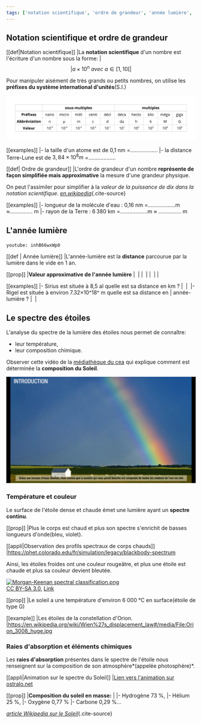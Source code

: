 ```yaml
---
tags: ['notation scientifique', 'ordre de grandeur', 'année lumière', 'spectre des étoiles']
---
```


<!--
**BO 2010 **:

Savoir que le remplissage de l'espace par la matière est essentiellement
lacunaire, aussi bien au niveau de l'atome qu'à l'échelle cosmique.

Connaître la valeur de la vitesse de la lumière dans le vide (ou dans
l'air).

Connaître la définition de l'année de lumière et son intérêt.

Expliquer l'expression : « voir loin, c'est voir dans le passé ».

Utiliser les puissances de 10 dans l'évaluation des ordres de grandeur. -->

## Notation scientifique et ordre de grandeur

[[def|Notation scientifique]]
|La **notation scientifique** d'un nombre est l'écriture d'un nombre sous la forme:
|$$
|a \times 10 ^{n}\ avec \ a \in [1, 10[
|$$

Pour manipuler aisément de très grands ou petits nombres, on utilise les **préfixes du système international d'unités**(S.I.)

![Tableau de préfixes du système international](images/prefixes-si.png)

[[examples]]
|- la taille d'un atome est de 0,1 nm =..................
|- la distance Terre-Lune est de $3,84 \times 10^{8}m$ =..................

[[def| Ordre de grandeur]]
|L'ordre de grandeur d'un nombre **représente de façon simplifiée mais approximative** la mesure d'une grandeur physique.


On peut l'assimiler pour simplifier à la *valeur de la puissance de dix dans la notation scientifique*.
*[en.wikipedia](<https://en.wikipedia.org/wiki/Order_of_magnitude#Definition>
)*{.cite-source}

[[examples]]
|- longueur de la molécule d'eau : 0,16 nm =..................m $\approx$............... m
|- rayon de la Terre : 6&thinsp;380 km =..................m $\approx$ ............... m

## L'année lumière

`youtube: inhB66wxWp0`

[[def | Année lumière]]
|L'année-lumière est la **distance** parcourue par la lumière dans le vide en 1 an.

[[prop]]
|**Valeur approximative de l'année lumière**
|&nbsp;
|
|&nbsp;
|
|&nbsp;
|
|&nbsp;

[[examples]]
|- Sirius est située à 8,5 al quelle est sa distance en km ?
|&nbsp;
|&nbsp;
|- Rigel est située à environ 7.32×10^18^ m quelle est sa distance en
|  année-lumière ?
|&nbsp;
|&nbsp;

## Le spectre des étoiles

L'analyse du spectre de la lumière des étoiles nous permet de connaître:

- leur température,
- leur composition chimique.

Observer cette vidéo de la [médiathèque du cea](http://www.cea.fr/multimedia) qui explique comment
est déterminée la **composition du Soleil**.

[![vignette de la vidéo du cea](./images/cea-spectres-etcompositiondu-soleil.png)](http://www.cea.fr/multimedia/Pages/videos/culture-scientifique/physique-chimie/spectres-composition-chimique-du-soleil.aspx)


### Température et couleur

Le surface de l'étoile dense et chaude émet une lumière ayant un **spectre continu**.

[[prop]]
|Plus le corps est chaud et plus son spectre s'enrichit de basses longueurs d'onde(bleu, violet).

[[appli|Observation des profils spectraux de corps chauds]]
|<https://phet.colorado.edu/fr/simulation/legacy/blackbody-spectrum>


Ainsi, les étoiles froides ont une couleur rougeâtre, et plus une étoile est
chaude et plus sa couleur devient bleutée.
<p><a href="https://commons.wikimedia.org/wiki/File:Morgan-Keenan_spectral_classification.png#/media/File:Morgan-Keenan_spectral_classification.png"><img class="center" src="https://upload.wikimedia.org/wikipedia/commons/8/8b/Morgan-Keenan_spectral_classification.png" alt="Morgan-Keenan spectral classification.png" width="640" height="232"></a><br><a href="http://creativecommons.org/licenses/by-sa/3.0/" title="Creative Commons Attribution-Share Alike 3.0">CC BY-SA 3.0</a>, <a href="https://commons.wikimedia.org/w/index.php?curid=1141520">Link</a></p>


[[prop]]
|Le soleil a une température d'environ 6&nbsp;000 °C en surface(étoile de type G)

[[example]]
|Les étoiles de la constellation d'Orion.
|<https://en.wikipedia.org/wiki/Wien%27s_displacement_law#/media/File:Orion_3008_huge.jpg>

### Raies d'absorption et éléments chimiques

Les **raies d'absorption** présentes dans le spectre de l'étoile nous renseignent sur la composition
de son atmosphère*(appelée photosphère)*.

[[appli|Animation sur le spectre du Soleil]]
|[Lien vers l'animation sur ostralo.net](http://www.ostralo.net/3_animations/swf/spectres_soleil.swf)

[[prop]]
|**Composition du soleil en masse:**
|
|- Hydrogène 73 %,
|- Hélium 25 %,
|- Oxygène 0,77 %
|- Carbone 0,29 %...

*[article Wikipedia sur le Soleil](https://fr.wikipedia.org/wiki/Soleil)*{.cite-source}
<!--
Le spectre d'une source lumineuse peut-être obtenu avec un **prisme** ou un **réseau**.

<a title="Zátonyi Sándor, (ifj.) Fizped [GFDL (http://www.gnu.org/copyleft/fdl.html) or CC BY-SA 3.0 (https://creativecommons.org/licenses/by-sa/3.0)], from Wikimedia Commons" href="https://commons.wikimedia.org/wiki/File:Sz%C3%ADnsz%C3%B3r%C3%B3d%C3%A1s_prizm%C3%A1n1.jpg"><img class="center" width="512" alt="Színszóródás prizmán1" src="https://upload.wikimedia.org/wikipedia/commons/thumb/4/47/Sz%C3%ADnsz%C3%B3r%C3%B3d%C3%A1s_prizm%C3%A1n1.jpg/512px-Sz%C3%ADnsz%C3%B3r%C3%B3d%C3%A1s_prizm%C3%A1n1.jpg"></a>

[[prop]]
|Le spectre révèle l'ensemble des **radiations lumineuses**(couleurs) présentes dans la source.
|Chaque *radiation lumineuse* est repérée par sa **longueur d'onde** $\lambda$ qui s'exprime
|généralement en nanomètre(nm).
|&nbsp;
|
|&nbsp;
|<a title="Benjamin Abel [CC BY-SA 3.0 (https://creativecommons.org/licenses/by-sa/3.0)], from Wikimedia Commons" href="https://commons.wikimedia.org/wiki/File:Couleurspectrales_Wikipedia.svg"><img width="100%" alt="Couleurspectrales Wikipedia" src="https://upload.wikimedia.org/wikipedia/commons/thumb/f/f9/Couleurspectrales_Wikipedia.svg/1024px-Couleurspectrales_Wikipedia.svg.png"></a>

### Les divers types de spectres

### Spectre de raies d'un élément chimique

[[prop]]
|Chaque élément chimique possède un **spectre de raies** caractéristique.

![Spectres d'absorption et d'émission du
mercure](images/5-Une première présentation de lUnivers/Pictures/100002010000014E000000852D2F57C72EFF29F2.png){width="19.001cm"
height="7.541cm"}

####

[[prop]]
|Les **raies d'émission** d'un élément chimique ont les mêmes longueurs d'ondes que les **raies d'absorption**.

[[example]]
|**Exemples :**

- - - - - - - ####### **hydrogène : **657-556-486-434-410 nm

            - ####### **sodium : 589 nm**

####

### **Spectre des étoiles**

La lumière des étoiles présente un spectre continu entrecoupé des raies
d'absorption.

<http://www.cea.fr/multimedia/Mediatheque/animation/physique-chimie/spectre.swf>

[**http://www.ostralo.net/3_animations/swf/spectres_soleil.swf**](http://www.ostralo.net/3_animations/swf/spectres_soleil.swf)

####

![](images/5-Une première présentation de lUnivers/Pictures/1000000000000515000003024DB384D99CE89EA1.png)

####

[[prop]]
|Le fond continu du spectre nous renseigne sur sa température de surface, et les raies d'absorptions sur la composition de son atmosphère



####


## Regarder loin, c'est regarder tôt (P112)

![](images/5-Une première présentation de lUnivers/Pictures/10000000000003B7000000B49C6C8193FF8402D3.png)![](images/5-Une première présentation de lUnivers/Pictures/1000000000000285000002BEC62BCCFB8F24EF69.png){width="17cm"
height="18.501cm"}Activité P 109

## La gravitation

En étudiant le mouvement des planètes du système solaire, Isaac Newton a
établi la formule de la force d'attraction gravitationnelle s'exerçant
entre deux corps de masses m~1~ et m~2~ distants d'une distance d.

[]{.image}

- G est la constante gravitationnelle G=6,67×10^-11^ N.m^2^.kg^-2^
- La force s'exprime en newton (N), les masses en kilogramme et la
  distance en mètre.

Application à la pesanteur d'un astre :

L'intensité de la pesanteur d'un astre notée g~A~ mesure la valeur de la
force d'attraction gravitationnelle exercée par l'astre sur un objet de
1 kg situé à sa surface.

Elle dépend :

- De la masse de l'astre m~A~
- de son rayon R~A~

  Pour un astre quelconque :[]{.image}

+-------+------------+-----------+---------------------------+
| Astre | Masse(kg) | Rayon(km) | Intensité de la pesanteur |
| | | | |
| | | | (N/kg) |
+-------+------------+-----------+---------------------------+
| Terre | 6,0×10^24^ | 6,4×10^3^ | |
+-------+------------+-----------+---------------------------+
| Lune | 7,3×10^22^ | 1,7×10^3^ | |
+-------+------------+-----------+---------------------------+
| Mars | 6,4×10^23^ | 3,4×10^3^ | |
+-------+------------+-----------+---------------------------+

## Structure lacunaire de l'Univers (P 110)

![](images/5-Une première présentation de lUnivers/Pictures/10000000000003BD0000007505AB0FF7951424B1.png)

####

![](images/5-Une première présentation de lUnivers/Pictures/10000000000002E00000020E73A408F5ED467BA5.png)

####

+-----------------------------------+-----------------------------------+
| Échelle microscopique | Échelle macroscopique |
+-----------------------------------+-----------------------------------+
| ![](images/5-Une première présent | ![](images/5-Une première présent |
| ation de lUnivers/Pictures/100000 | ation de lUnivers/Pictures/100000 |
| 000000022E00000162A300396E5B9F56A | 0000000210000002B87FD9E938B98013C |
| 7.png){width="8.306cm" | 9.png){width="8.306cm" |
| height="5.269cm"} | height="10.948cm"} |
| | |
| _Si le noyau de l'atome | |
| d'hydrogène était représenté par | |
| une balle de ping-pong, | |
| l'électron devrait être | |
| représenté à environ **1 km** de | |
| cette balle pour respecter la | |
| même échelle, avec du vide entre | |
| les deux. La plus grande partie | |
| d'un atome est donc constituée de | |
| vide._ | |
+-----------------------------------+-----------------------------------+ -->
